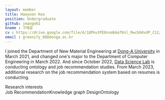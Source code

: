 ```yaml
---
layout: member
title: Haeyoon Koo
position: Undergraduate
github: jmango61
kname : 구해윤
cv : https://drive.google.com/file/d/1QPkutPE8nsmb6aTKnl_Rwcb9dvUP_C12/view?usp=sharing, Haeyoon Koo CV
email : greenify_88@donga.ac.kr
---
```


I joined the Department of New Material Engineering at [Dong-A University](https://english.donga.ac.kr/sites/english/index.do) in March 2021, and changed one's major to the Department of Computer Engineering in March 2022. And since October 2022, [Data Science Lab](https://www.datasciencelabs.org/) is conducting ontology and job recommendation studies. From March 2023, additional research on the job recommendation system based on resumes is conducting.

<div class="head">Research interests</div>
<span class="badge badge-info">Job Recommendation</span><span class="badge badge-danger">Knowledge graph Design</span><span class="badge badge-danger">Ontology</span>
